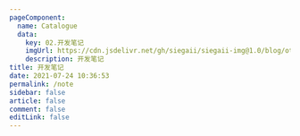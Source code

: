 ```yaml
---
pageComponent: 
  name: Catalogue
  data: 
    key: 02.开发笔记
    imgUrl: https://cdn.jsdelivr.net/gh/siegaii/siegaii-img@1.0/blog/other.png
    description: 开发笔记
title: 开发笔记
date: 2021-07-24 10:36:53
permalink: /note
sidebar: false
article: false
comment: false
editLink: false
---
```


